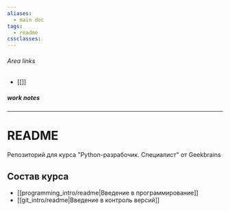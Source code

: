```yaml
---
aliases:
  - main doc
tags:
  - readme
cssclasses:
---
```

###### Area links
- [[]]
##### work notes

_______________________________
# README

Репозиторий для курса "Python-разрабочик. Специалист" от Geekbrains

## Состав курса

- [[programming_intro/readme|Введение в программирование]]
- [[git_intro/readme|Введение в контроль версий]]

